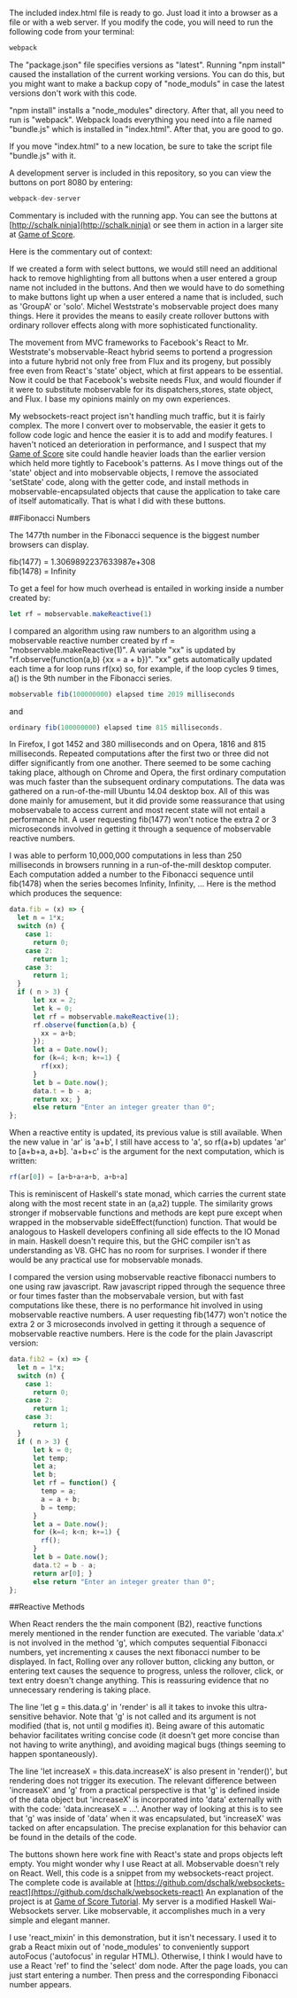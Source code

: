 The included index.html file is ready to go. Just load it into a browser as a file or with a web server.
If you modify the code, you will need to run the following code from your terminal:

```javascript
webpack
```
The "package.json" file specifies versions as "latest". Running "npm install" caused the installation of the current working versions. You can do this, but you might want to make a backup copy of "node_moduls" in case the latest versions don't work with this code.

"npm install" installs a "node_modules" directory. After that, all you need to run is "webpack". Webpack loads everything you need into a file named "bundle.js" which is installed in "index.html". After that, you are good to go.

If you move "index.html" to a new location, be sure to take the script file "bundle.js" with it.

A development server is included in this repository, so you can view the buttons on port 8080 by entering:

```javascript
webpack-dev-server
```
Commentary is included with the running app. You can see the buttons at [http://schalk.ninja](http://schalk.ninja) or see them in action in a larger site at [Game of Score](http://machinegun.ninja).

   Here is the commentary out of context:

   If we created a form with select buttons, we would still need an additional hack to remove highlighting from all buttons when a user entered a group name not included in the buttons. And then we would have to do something to make buttons light up when a user entered a name that is included, such as 'GroupA' or 'solo'. Michel Weststrate's mobservable project does many things. Here it provides the means to easily create rollover buttons with ordinary rollover effects along with more sophisticated functionality.

   The movement from MVC frameworks to Facebook's React to Mr. Weststrate's mobservable-React hybrid seems to portend a progression into a future hybrid not only free from Flux and its progeny, but possibly free even from React's 'state' object, which at first appears to be essential. Now it could be that Facebook's website needs Flux, and would flounder if it were to substitute mobservable for its dispatchers,stores, state object, and Flux. I base my opinions mainly on my own experiences.

   My websockets-react project isn't handling much traffic, but it is fairly complex. The more I convert over to mobservable, the easier it gets to follow code logic and hence the easier it is to add and modify features. I haven't noticed an deterioration in performance, and I suspect that my [Game of Score](http://machinegun.ninja) site could handle heavier loads than the earlier version which held more tightly to Facebook's patterns.  As I move things out of the 'state' object and into mobservable objects, I remove the associated 'setState' code, along with the getter code, and install methods in mobservable-encapsulated objects that cause the application to take care of itself automatically. That is what I did with these buttons.

##Fibonacci Numbers

The 1477th number in the Fibonacci sequence is the biggest number browsers can display.

fib(1477) =  1.3069892237633987e+308 <br />
fib(1478) = Infinity<br />

To get a feel for how much overhead is entailed in working inside a number created by:
```javascript
let rf = mobservable.makeReactive(1)
```
I compared an algorithm using raw numbers to an algorithm using a mobservable reactive number created by rf = "mobservable.makeReactive(1)". A variable "xx" is updated by "rf.observe(function(a,b) {xx = a + b})". "xx" gets automatically updated each time a for loop runs rf(xx) so, for example, if the loop cycles 9 times, a() is the 9th number in the Fibonacci series.    

```javascript
mobservable fib(100000000) elapsed time 2019 milliseconds
```
 and
 ```javascript
 ordinary fib(100000000) elapsed time 815 milliseconds.
 ```
 In Firefox, I got 1452 and 380 milliseconds and on Opera, 1816 and 815 milliseconds. Repeated computations after the first two or three did not differ significantly from one another. There seemed to be some caching taking place, although on Chrome and Opera, the first ordinary computation was much faster than the subsequent ordinary computations. The data was gathered on a run-of-the-mill Ubuntu 14.04 desktop box.
 All of this was done mainly for amusement, but it did provide some reassurance that using mobservabale to access current and most recent state will not entail a performance hit. A user requesting fib(1477) won't notice the extra 2 or 3 microseconds involved in getting it through a sequence of mobservable reactive numbers.

   I was able to perform 10,000,000 computations in less than 250 milliseconds in browsers running in a run-of-the-mill desktop computer. Each computation added a number to the Fibonacci sequence until fib(1478) when the series becomes Infinity, Infinity, ...  Here is the method which produces the sequence:
   ```javascript
   data.fib = (x) => {
     let n = 1*x;
     switch (n) {
       case 1:
         return 0;
       case 2:
         return 1;
       case 3:
         return 1;
     }
     if ( n > 3) {
         let xx = 2;
         let k = 0;
         let rf = mobservable.makeReactive(1);
         rf.observe(function(a,b) {
           xx = a+b;
         });
         let a = Date.now();
         for (k=4; k<n; k+=1) {
           rf(xx);
         }
         let b = Date.now();
         data.t = b - a;
         return xx; }
         else return "Enter an integer greater than 0";
   };
 ```
  When a reactive entity is updated, its previous value is still available. When the new value in 'ar' is 'a+b', I still have access to 'a', so rf(a+b) updates 'ar' to [a+b+a, a+b]. 'a+b+c' is the argument for the next computation, which is written:
  ```javascript
  rf(ar[0]) = [a+b+a+a+b, a+b+a]
  ```
  This is reminiscent of Haskell's state monad, which carries the current state along with the most recent state in an (a,a2) tupple. The similarity grows stronger if mobservable functions and methods are kept pure except when wrapped in the mobservable sideEffect(function) function. That would be analogous to Haskell developers confining all side effects to the IO Monad in main. Haskell doesn't require this, but the GHC compiler isn't as understanding as V8. GHC has no room for surprises. I wonder if there would be any practical use for mobservable monads.

  I compared the version using mobservable reactive fibonacci numbers to one using raw javascript. Raw javascript ripped through the sequence three or four times faster than the mobservabale version, but with fast computations like these, there is no performance hit involved in using mobservable reactive numbers.  A user requesting fib(1477) won't notice the extra 2 or 3 microseconds involved in getting it through a sequence of mobservable reactive numbers. Here is the code for the plain Javascript version:

  ```javascript
  data.fib2 = (x) => {
    let n = 1*x;
    switch (n) {
      case 1:
        return 0;
      case 2:
        return 1;
      case 3:
        return 1;
    }
    if ( n > 3) {
        let k = 0;
        let temp;
        let a;
        let b;
        let rf = function() {
          temp = a;
          a = a + b;
          b = temp;
        }
        let a = Date.now();
        for (k=4; k<n; k+=1) {
          rf();
        }
        let b = Date.now();
        data.t2 = b - a;
        return ar[0]; }
        else return "Enter an integer greater than 0";
  };
  ```
##Reactive Methods

When React renders the the main component (B2), reactive functions merely mentioned in the render function are executed. The variable 'data.x' is not involved in the method 'g', which computes sequential Fibonacci numbers, yet incrementing x causes the next fibonacci number to be displayed. In fact, Rolling over any rollover button, clicking any button, or entering text causes the sequence to progress, unless the rollover, click, or text entry doesn't change anything. This is reassuring evidence that no unnecessary rendering is taking place.


The line 'let g = this.data.g' in 'render' is all it takes to invoke this ultra-sensitive behavior. Note that 'g' is not called and its argument is not modified (that is, not until g modifies it). Being aware of this automatic behavior facilitates writing concise code (it doesn't get more concise than not having to write anything), and avoiding magical bugs (things seeming to happen spontaneously).

  The line 'let increaseX = this.data.increaseX' is also present in 'render()', but rendering does not trigger its execution. The relevant difference between 'increaseX' and 'g' from a practical perspective is that 'g' is defined inside of the data object but 'increaseX' is incorporated into 'data' externally with with the code: 'data.increaseX = ...'. Another way of looking at this is to see that 'g' was inside of 'data' when it was encapsulated, but 'increaseX' was tacked on after encapsulation. The precise explanation for this behavior can be found in the details of the code.

  The buttons shown here work fine with React's state and props objects left empty. You might wonder why I use React at all. Mobservable doesn't rely on React. Well, this code is a snippet from my websockets-react project. The complete code is available at [https://github.com/dschalk/websockets-react](https://github.com/dschalk/websockets-react) An explanation of the project is at [Game of Score Tutorial](https://www.fpcomplete.com/user/dschalk/Websockets%20Game%20of%20Score). My server is a modified Haskell Wai-Websockets server. Like mobservable, it accomplishes much in a very simple and elegant manner.

  I use 'react_mixin' in this demonstration, but it isn't necessary. I used it to grab a React mixin out of 'node_modules' to conveniently support autoFocus ('autofocus' in regular HTML). Otherwise, I think I would have to use a React 'ref' to find the 'select' dom node. After the page loads, you can just start entering a number. Then press <ENTER> and the corresponding Fibonacci number appears.
